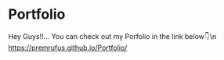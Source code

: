 # Portfolio
Hey Guys!!...
  You can check out my Porfolio in the link below👇\n
  https://premrufus.github.io/Portfolio/ 
